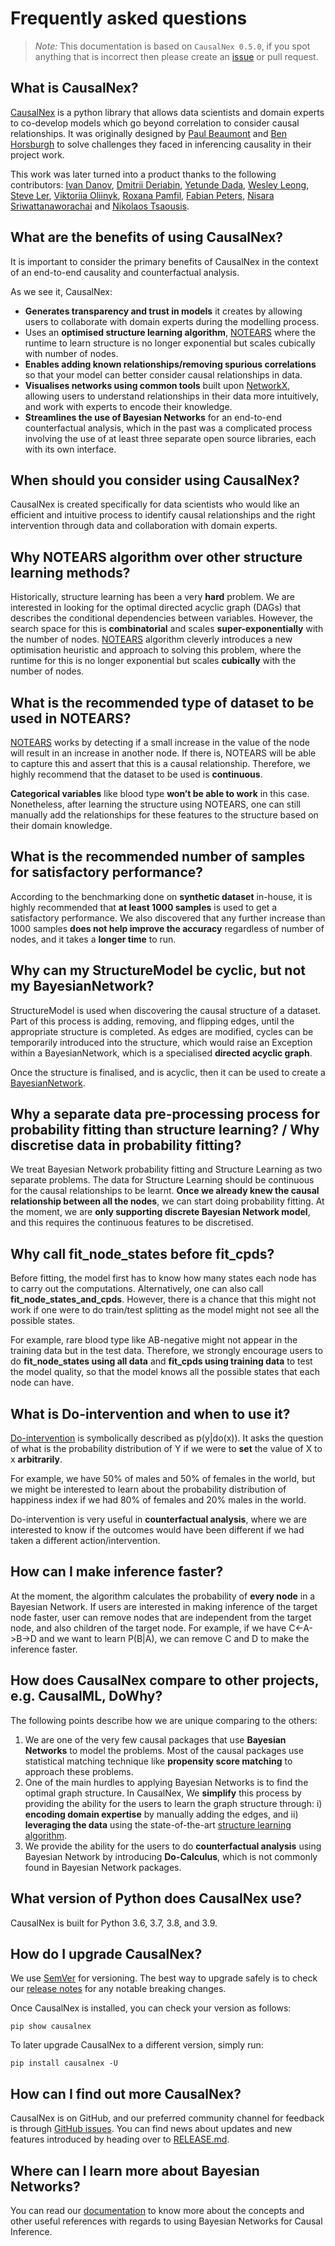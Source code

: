 # Frequently asked questions

> *Note:* This documentation is based on `CausalNex 0.5.0`, if you spot anything that is incorrect then please create an [issue](https://github.com/quantumblacklabs/causalnex/issues) or pull request.

## What is CausalNex?

[CausalNex](https://github.com/quantumblacklabs/causalnex) is a python library that allows data scientists and domain experts to co-develop models which go beyond correlation to consider causal relationships. It was originally designed by [Paul Beaumont](https://www.linkedin.com/in/pbeaumont/) and [Ben Horsburgh](https://www.linkedin.com/in/benhorsburgh/) to solve challenges they faced in inferencing causality in their project work.

This work was later turned into a product thanks to the following contributors: [Ivan Danov](https://github.com/idanov), [Dmitrii Deriabin](https://github.com/DmitryDeryabin), [Yetunde Dada](https://github.com/yetudada), [Wesley Leong](https://www.linkedin.com/in/wesleyleong/), [Steve Ler](https://www.linkedin.com/in/song-lim-steve-ler-380366106/), [Viktoriia Oliinyk](https://www.linkedin.com/in/victoria-oleynik/), [Roxana Pamfil](https://www.linkedin.com/in/roxana-pamfil-1192053b/), [Fabian Peters](https://www.linkedin.com/in/fabian-peters-6291ab105/), [Nisara Sriwattanaworachai](https://www.linkedin.com/in/nisara-sriwattanaworachai-795b357/) and [Nikolaos Tsaousis](https://www.linkedin.com/in/ntsaousis/).

## What are the benefits of using CausalNex?

It is important to consider the primary benefits of CausalNex in the context of an end-to-end causality and counterfactual analysis.

As we see it, CausalNex:

- **Generates transparency and trust in models** it creates by allowing users to collaborate with domain experts during the modelling process.
- Uses an **optimised structure learning algorithm**, [NOTEARS](https://papers.nips.cc/paper/8157-dags-with-no-tears-continuous-optimization-for-structure-learning.pdf) where the runtime to learn structure is no longer exponential but scales cubically with number of nodes.
- **Enables adding known relationships/removing spurious correlations** so that your model can better consider causal relationships in data.
- **Visualises networks using common tools** built upon [NetworkX](https://networkx.github.io/), allowing users to understand relationships in their data more intuitively, and work with experts to encode their knowledge.
- **Streamlines the use of Bayesian Networks** for an end-to-end counterfactual analysis, which in the past was a complicated process involving the use of at least three separate open source libraries, each with its own interface.

## When should you consider using CausalNex?

CausalNex is created specifically for data scientists who would like an efficient and intuitive process to identify causal relationships and the right intervention through data and collaboration with domain experts.

## Why NOTEARS algorithm over other structure learning methods?

Historically, structure learning has been a very **hard** problem. We are interested in looking for the optimal directed acyclic graph (DAGs) that describes the conditional dependencies between variables. However, the search space for this is **combinatorial** and scales **super-exponentially** with the number of nodes. [NOTEARS](https://papers.nips.cc/paper/8157-dags-with-no-tears-continuous-optimization-for-structure-learning.pdf) algorithm cleverly introduces a new optimisation heuristic and approach to solving this problem, where the runtime for this is no longer exponential but scales **cubically** with the number of nodes.

## What is the recommended type of dataset to be used in NOTEARS?

[NOTEARS](https://papers.nips.cc/paper/8157-dags-with-no-tears-continuous-optimization-for-structure-learning.pdf) works by detecting if a small increase in the value of the node will result in an increase in another node. If there is, NOTEARS will be able to capture this and assert that this is a causal relationship. Therefore, we highly recommend that the dataset to be used is **continuous**.

**Categorical variables** like blood type **won’t be able to work** in this case. Nonetheless, after learning the structure using NOTEARS, one can still manually add the relationships for these features to the structure based on their domain knowledge.

## What is the recommended number of samples for satisfactory performance?

According to the benchmarking done on **synthetic dataset** in-house, it is highly recommended that **at least 1000 samples** is used to get a satisfactory performance. We also discovered that any further increase than 1000 samples **does not help improve the accuracy** regardless of number of nodes, and it takes a **longer time** to run.

## Why can my StructureModel be cyclic, but not my BayesianNetwork?

StructureModel is used when discovering the causal structure of a dataset. Part of this process is adding, removing, and flipping edges, until the appropriate structure is completed. As edges are modified, cycles can be temporarily introduced into the structure, which would raise an Exception within a BayesianNetwork, which is a specialised **directed acyclic graph**.

Once the structure is finalised, and is acyclic, then it can be used to create a [BayesianNetwork](https://causalnex.readthedocs.io/en/latest/04_user_guide/04_user_guide.html).


## Why a separate data pre-processing process for probability fitting than structure learning? / Why discretise data in probability fitting?

We treat Bayesian Network probability fitting and Structure Learning as two separate problems. The data for Structure Learning should be continuous for the causal relationships to be learnt. **Once we already knew the causal relationship between all the nodes**, we can start doing probability fitting. At the moment, we are **only supporting discrete Bayesian Network model**, and this requires the continuous features to be discretised.

## Why call fit_node_states before fit_cpds?

Before fitting, the model first has to know how many states each node has to carry out the computations. Alternatively, one can also call **fit_node_states_and_cpds**. However, there is a chance that this might not work if one were to do train/test splitting as the model might not see all the possible states.

For example, rare blood type like AB-negative might not appear in the training data but in the test data. Therefore, we strongly encourage users to do **fit_node_states using all data** and **fit_cpds using training data** to test the model quality, so that the model knows all the possible states that each node can have.

## What is Do-intervention and when to use it?

[Do-intervention](https://causalnex.readthedocs.io/en/latest/04_user_guide/04_user_guide.html) is symbolically described as p(y|do(x)). It asks the question of what is the probability distribution of Y if we were to **set** the value of X to x **arbitrarily**.

For example, we have 50% of males and 50% of females in the world, but we might be interested to learn about the probability distribution of happiness index if we had 80% of females and 20% males in the world.

Do-intervention is very useful in **counterfactual analysis**, where we are interested to know if the outcomes would have been different if we had taken a different action/intervention.

## How can I make inference faster?

At the moment, the algorithm calculates the probability of **every node** in a Bayesian Network. If users are interested in making inference of the target node faster, user can remove nodes that are independent from the target node, and also children of the target node. For example, if we have C<-A->B->D and we want to learn P(B|A), we can remove C and D to make the inference faster.

## How does CausalNex compare to other projects, e.g. CausalML, DoWhy?

The following points describe how we are unique comparing to the others:
1) We are one of the very few causal packages that use **Bayesian Networks** to model the problems. Most of the causal packages use statistical matching technique like **propensity score matching** to approach these problems.
2) One of the main hurdles to applying Bayesian Networks is to find the optimal graph structure. In CausalNex, We **simplify** this process by providing the ability for the users to learn the graph structure through: i) **encoding domain expertise** by manually adding the edges, and ii) **leveraging the data** using the state-of-the-art [structure learning algorithm](https://papers.nips.cc/paper/8157-dags-with-no-tears-continuous-optimization-for-structure-learning.pdf).
3) We provide the ability for the users to do **counterfactual analysis** using Bayesian Network by introducing **Do-Calculus**, which is not commonly found in Bayesian Network packages.

## What version of Python does CausalNex use?

CausalNex is built for Python 3.6, 3.7, 3.8, and 3.9.

## How do I upgrade CausalNex?

[release]: https://tinyurl.com/f7jw6cwz

We use [SemVer](http://semver.org/) for versioning. The best way to upgrade safely is to check our [release notes][release] for any notable breaking changes.

Once CausalNex is installed, you can check your version as follows:

```
pip show causalnex
```

To later upgrade CausalNex to a different version, simply run:

```
pip install causalnex -U
```

## How can I find out more CausalNex?

CausalNex is on GitHub, and our preferred community channel for feedback is through [GitHub issues](https://github.com/quantumblacklabs/causalnex/issues). You can find news about updates and new features introduced by heading over to [RELEASE.md][release].

## Where can I learn more about Bayesian Networks?

You can read our [documentation](https://causalnex.readthedocs.io/en/latest/04_user_guide/04_user_guide.html) to know more about the concepts and other useful references with regards to using Bayesian Networks for Causal Inference.
